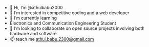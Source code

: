 - 👋 Hi, I’m @athulbabu2000
- 👀 I’m interested in competitive coding and a web developer
- 🌱 I’m currently learning 
- Electronics and Communication Engineering Student
- 💞️ I’m looking to collaborate on open source projects involving both hardware and software
- 📫 reach me athul.babu.2300@gmail.com

<!---
athulbabu2000/athulbabu2000 is a ✨ special ✨ repository because its `README.md` (this file) appears on your GitHub profile.
You can click the Preview link to take a look at your changes.
--->
